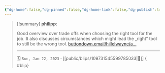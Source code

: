 ```yaml
---
{"dg-home":false,"dg-pinned":false,"dg-home-link":false,"dg-publish":true,"type":"blip","disabled rules":["yaml-title","yaml-title-alias","file-name-heading"],"title":"philipp on mastodon @ 2023-01-22","created-date":"2023-01-22T06:55:07","id":109731545599785040,"updated-date":"2025-05-02T08:50:43","dg-path":"blips/109731545599785033.md","permalink":"/blips/109731545599785033/","dgPassFrontmatter":true,"created":"2023-01-22T06:55:07","updated":"2025-05-02T08:50:43"}
---
```


> [!summary] **philipp**:
>
> Good overview over trade offs when choosing the right tool for the job. It also discusses circumstances which might lead the „right“ tool to still be the wrong tool. [buttondown.email/hillelwayne/a…](https://buttondown.email/hillelwayne/archive/use-the-wrong-tool-for-the-job/)
> - - -
>
> 🗓️ `Sun, Jan 22, 2023` · [[public/blips/109731545599785033\|🔗]]
{ #blip}

